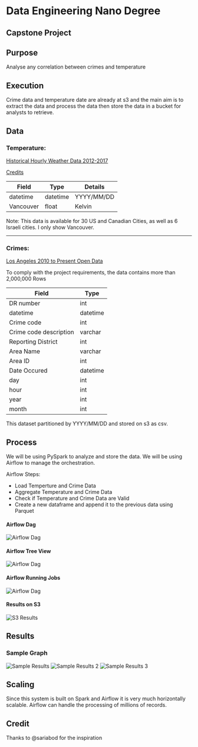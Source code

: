 # Data Engineering Nano Degree

## Capstone Project 

## Purpose
Analyse any correlation between crimes and temperature

## Execution

Crime data and temperature date are already at s3 and the main aim is to extract the data and process the data then store the data in a bucket for analysts to retrieve. 

## Data

### Temperature: 
[Historical Hourly Weather Data 2012-2017](https://www.kaggle.com/selfishgene/historical-hourly-weather-data)

[Credits](https://www.kaggle.com/selfishgene)

Field | Type | Details
------| ----- | ---- 
datetime | datetime | YYYY/MM/DD
Vancouver | float | Kelvin

Note: This data is available for 30 US and Canadian Cities, as well as 6 Israeli cities. I only show Vancouver.

___
### Crimes:
[Los Angeles 2010 to Present  Open Data](https://data.lacity.org)

To comply with the project requirements, the data contains more than 2,000,000 Rows

Field | Type | 
------| ----- | 
DR number | int | 
datetime | datetime | 
Crime code | int | 
Crime code description | varchar | 
Reporting District | int | 
Area Name | varchar |
Area ID | int |
Date Occured | datetime
day | int |
hour | int |
year | int | 
month | int |

This dataset partitioned by YYYY/MM/DD and stored on s3 as csv.


## Process
We will be using PySpark to analyze and store the data. We will be using Airflow to manage the orchestration.

Airflow Steps:
* Load Temperture and Crime Data
* Aggregate Temperature and Crime Data
* Check if Temperature and Crime Data are Valid
* Create a new dataframe and append it to the previous data using Parquet


#### Airflow Dag
![Airflow Dag](sample_dag.png)

#### Airflow Tree View
![Airflow Dag](treeview.png)

#### Airflow Running Jobs
![Airflow Dag](progress.png)

#### Results on S3
![S3 Results](results_s3.png)


## Results

### Sample Graph
![Sample Results](results.png)
![Sample Results 2](results1.png)
![Sample Results 3](results2.png)

## Scaling
Since this system is built on Spark and Airflow it is very much horizontally scalable. Airflow can handle the processing of millions of records. 

## Credit
Thanks to @sariabod for the inspiration


